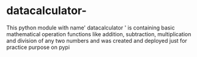 # datacalculator-
This python module with name' datacalculator ' is containing basic mathematical  operation functions like addition, subtraction, multiplication and division of any two numbers and was created and deployed  just for practice purpose  on pypi 
